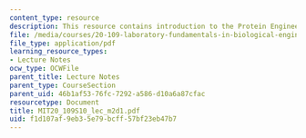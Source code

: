 ```yaml
---
content_type: resource
description: This resource contains introduction to the Protein Engineering module.
file: /media/courses/20-109-laboratory-fundamentals-in-biological-engineering-spring-2010/f1d107af9eb35e79bcff57bf23eb47b7_MIT20_109S10_lec_m2d1.pdf
file_type: application/pdf
learning_resource_types:
- Lecture Notes
ocw_type: OCWFile
parent_title: Lecture Notes
parent_type: CourseSection
parent_uid: 46b1af53-76fc-7292-a586-d10a6a87cfac
resourcetype: Document
title: MIT20_109S10_lec_m2d1.pdf
uid: f1d107af-9eb3-5e79-bcff-57bf23eb47b7
---
```

